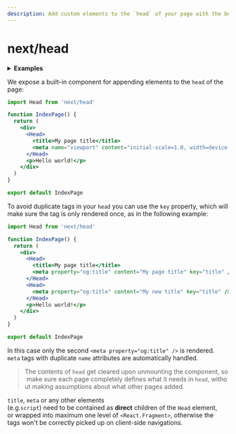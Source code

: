 ```yaml
---
description: Add custom elements to the `head` of your page with the built-in Head component.
---
```


# next/head

<details>
  <summary><b>Examples</b></summary>
  <ul>
    <li><a href="https://github.com/zeit/next.js/tree/canary/examples/head-elements">Head Elements</a></li>
    <li><a href="https://github.com/zeit/next.js/tree/canary/examples/layout-component">Layout Component</a></li>
  </ul>
</details>

We expose a built-in component for appending elements to the `head` of the page:

```jsx
import Head from 'next/head'

function IndexPage() {
  return (
    <div>
      <Head>
        <title>My page title</title>
        <meta name="viewport" content="initial-scale=1.0, width=device-width" />
      </Head>
      <p>Hello world!</p>
    </div>
  )
}

export default IndexPage
```

To avoid duplicate tags in your `head` you can use the `key` property, which will make sure the tag is only rendered once, as in the following example:

```jsx
import Head from 'next/head'

function IndexPage() {
  return (
    <div>
      <Head>
        <title>My page title</title>
        <meta property="og:title" content="My page title" key="title" />
      </Head>
      <Head>
        <meta property="og:title" content="My new title" key="title" />
      </Head>
      <p>Hello world!</p>
    </div>
  )
}

export default IndexPage
```

In this case only the second `<meta property="og:title" />` is rendered. `meta` tags with duplicate `name` attributes are automatically handled.

> The contents of `head` get cleared upon unmounting the component, so make sure each page completely defines what it needs in `head`, without making assumptions about what other pages added.

`title`, `meta` or any other elements (e.g.`script`) need to be contained as **direct** children of the `Head` element,
or wrapped into maximum one level of `<React.Fragment>`, otherwise the tags won't be correctly picked up on client-side navigations.
